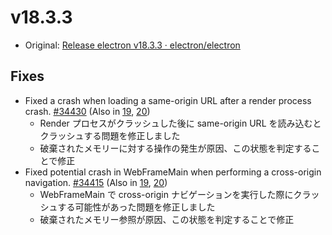 # v18.3.3

- Original: [Release electron v18.3.3 · electron/electron](https://github.com/electron/electron/releases/tag/v18.3.3)

## Fixes

- Fixed a crash when loading a same-origin URL after a render process crash. [#34430](https://github.com/electron/electron/pull/34430) (Also in [19](https://github.com/electron/electron/pull/34431), [20](https://github.com/electron/electron/pull/34432))
  - Render プロセスがクラッシュした後に same-origin URL を読み込むとクラッシュする問題を修正しました
  - 破棄されたメモリーに対する操作の発生が原因、この状態を判定することで修正
- Fixed potential crash in WebFrameMain when performing a cross-origin navigation. [#34415](https://github.com/electron/electron/pull/34415) (Also in [19](https://github.com/electron/electron/pull/34416), [20](https://github.com/electron/electron/pull/34417))
  - WebFrameMain で cross-origin ナビゲーションを実行した際にクラッシュする可能性があった問題を修正しました
  - 破棄されたメモリー参照が原因、この状態を判定することで修正
